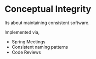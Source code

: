 # Conceptual Integrity

Its about maintaining consistent software.

Implemented via,

* Spring Meetings
* Consistent naming patterns
* Code Reviews

